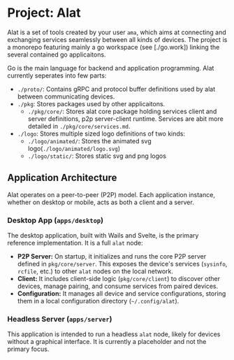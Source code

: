 # Project: Alat

Alat is a set of tools created by your user `ama`, which aims at connecting and exchanging services
seamlessly between all kinds of devices. The project is a monorepo featuring mainly a go workspace
(see [./go.work]) linking the several contained go applicaitons.

Go is the main language for backend and application programming. Alat currently seperates into few parts:

- `./proto/`: Contains gRPC and protocol buffer definitions used by alat between communicating devices.
- `./pkg`: Stores packages used by other applicaitons.
  - `./pkg/core/`: Stores alat core package holding services client and server definitions, p2p server-client runtime.
    Services are abit more detailed in `./pkg/core/services.md`.
- `./logo`: Stores multiple sized logo definitions of two kinds:
  - `./logo/animated/`: Stores the animated svg logo(`./logo/animated/logo.svg`)
  - `./logo/static/`: Stores static svg and png logos

## Application Architecture

Alat operates on a peer-to-peer (P2P) model. Each application instance, whether on desktop or mobile, acts as both a client and a server.

### Desktop App (`apps/desktop`)

The desktop application, built with Wails and Svelte, is the primary reference implementation. It is a full `alat` node:

-   **P2P Server:** On startup, it initializes and runs the core P2P server defined in `pkg/core/server`. This exposes the device's services (`sysinfo`, `rcfile`, etc.) to other `alat` nodes on the local network.
-   **Client:** It includes client-side logic (`pkg/core/client`) to discover other devices, manage pairing, and consume services from paired devices.
-   **Configuration:** It manages all device and service configurations, storing them in a local configuration directory (`~/.config/alat`).

### Headless Server (`apps/server`)

This application is intended to run a headless `alat` node, likely for devices without a graphical interface. It is currently a placeholder and not the primary focus.
